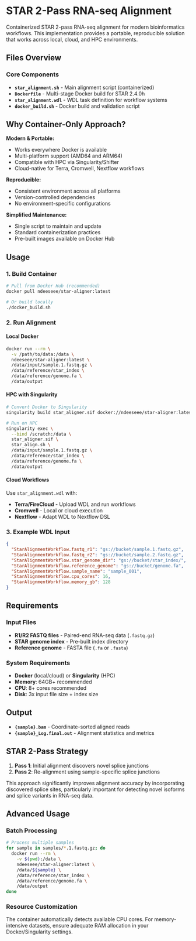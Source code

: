 # STAR 2-Pass RNA-seq Alignment

Containerized STAR 2-pass RNA-seq alignment for modern bioinformatics workflows. This implementation provides a portable, reproducible solution that works across local, cloud, and HPC environments.

## Files Overview

### Core Components
- **`star_alignment.sh`** - Main alignment script (containerized)
- **`Dockerfile`** - Multi-stage Docker build for STAR 2.4.0h
- **`star_alignment.wdl`** - WDL task definition for workflow systems
- **`docker_build.sh`** - Docker build and validation script

## Why Container-Only Approach?

**Modern & Portable:**
- Works everywhere Docker is available
- Multi-platform support (AMD64 and ARM64)
- Compatible with HPC via Singularity/Shifter
- Cloud-native for Terra, Cromwell, Nextflow workflows

**Reproducible:**
- Consistent environment across all platforms
- Version-controlled dependencies
- No environment-specific configurations

**Simplified Maintenance:**
- Single script to maintain and update
- Standard containerization practices
- Pre-built images available on Docker Hub

## Usage

### 1. Build Container
```bash
# Pull from Docker Hub (recommended)
docker pull ndeeseee/star-aligner:latest

# Or build locally
./docker_build.sh
```

### 2. Run Alignment

#### Local Docker
```bash
docker run --rm \
  -v /path/to/data:/data \
  ndeeseee/star-aligner:latest \
  /data/input/sample.1.fastq.gz \
  /data/reference/star_index \
  /data/reference/genome.fa \
  /data/output
```

#### HPC with Singularity
```bash
# Convert Docker to Singularity
singularity build star_aligner.sif docker://ndeeseee/star-aligner:latest

# Run on HPC
singularity exec \
  --bind /scratch:/data \
  star_aligner.sif \
  star_align.sh \
  /data/input/sample.1.fastq.gz \
  /data/reference/star_index \
  /data/reference/genome.fa \
  /data/output
```

#### Cloud Workflows
Use `star_alignment.wdl` with:
- **Terra/FireCloud** - Upload WDL and run workflows
- **Cromwell** - Local or cloud execution 
- **Nextflow** - Adapt WDL to Nextflow DSL

### 3. Example WDL Input
```json
{
  "StarAlignmentWorkflow.fastq_r1": "gs://bucket/sample.1.fastq.gz",
  "StarAlignmentWorkflow.fastq_r2": "gs://bucket/sample.2.fastq.gz", 
  "StarAlignmentWorkflow.star_genome_dir": "gs://bucket/star_index/",
  "StarAlignmentWorkflow.reference_genome": "gs://bucket/genome.fa",
  "StarAlignmentWorkflow.sample_name": "sample_001",
  "StarAlignmentWorkflow.cpu_cores": 16,
  "StarAlignmentWorkflow.memory_gb": 128
}
```

## Requirements

### Input Files
- **R1/R2 FASTQ files** - Paired-end RNA-seq data (`.fastq.gz`)
- **STAR genome index** - Pre-built index directory
- **Reference genome** - FASTA file (`.fa` or `.fasta`)

### System Requirements
- **Docker** (local/cloud) or **Singularity** (HPC)
- **Memory**: 64GB+ recommended
- **CPU**: 8+ cores recommended  
- **Disk**: 3x input file size + index size

## Output
- **`{sample}.bam`** - Coordinate-sorted aligned reads
- **`{sample}_Log.final.out`** - Alignment statistics and metrics

## STAR 2-Pass Strategy
1. **Pass 1**: Initial alignment discovers novel splice junctions
2. **Pass 2**: Re-alignment using sample-specific splice junctions

This approach significantly improves alignment accuracy by incorporating discovered splice sites, particularly important for detecting novel isoforms and splice variants in RNA-seq data.

## Advanced Usage

### Batch Processing
```bash
# Process multiple samples
for sample in samples/*.1.fastq.gz; do
  docker run --rm \
    -v $(pwd):/data \
    ndeeseee/star-aligner:latest \
    /data/${sample} \
    /data/reference/star_index \
    /data/reference/genome.fa \
    /data/output
done
```

### Resource Customization
The container automatically detects available CPU cores. For memory-intensive datasets, ensure adequate RAM allocation in your Docker/Singularity settings.